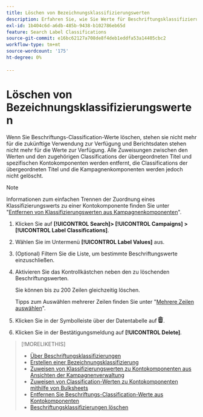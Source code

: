 ```yaml
---
title: Löschen von Bezeichnungsklassifizierungswerten
description: Erfahren Sie, wie Sie Werte für Beschriftungsklassifizierungen löschen.
exl-id: 1b404c6d-a6db-485b-9438-b102786eb65d
feature: Search Label Classifications
source-git-commit: e16bc62127a708de8f4deb1eddfa53a14405cbc2
workflow-type: tm+mt
source-wordcount: '175'
ht-degree: 0%

---
```


# Löschen von Bezeichnungsklassifizierungswerten

Wenn Sie Beschriftungs-Classification-Werte löschen, stehen sie nicht mehr für die zukünftige Verwendung zur Verfügung und Berichtsdaten stehen nicht mehr für die Werte zur Verfügung. Alle Zuweisungen zwischen den Werten und den zugehörigen Classifications der übergeordneten Titel und spezifischen Kontokomponenten werden entfernt, die Classifications der übergeordneten Titel und die Kampagnenkomponenten werden jedoch nicht gelöscht.

>[!NOTE]
>
>Informationen zum einfachen Trennen der Zuordnung eines Klassifizierungswerts zu einer Kontokomponente finden Sie unter &quot;[Entfernen von Klassifizierungswerten aus Kampagnenkomponenten](classification-values-remove.md)&quot;.

1. Klicken Sie auf **[!UICONTROL Search]> [!UICONTROL Campaigns] >[!UICONTROL Label Classifications]**.

1. Wählen Sie im Untermenü **[!UICONTROL Label Values]** aus.

1. (Optional) Filtern Sie die Liste, um bestimmte Beschriftungswerte einzuschließen.

1. Aktivieren Sie das Kontrollkästchen neben den zu löschenden Beschriftungswerten.

   Sie können bis zu 200 Zeilen gleichzeitig löschen.

   Tipps zum Auswählen mehrerer Zeilen finden Sie unter &quot;[Mehrere Zeilen auswählen](/help/search-social-commerce/common-tasks/navigation-editing-selection/multiple-rows-select.md)&quot;.

1. Klicken Sie in der Symbolleiste über der Datentabelle auf ![Löschen](/help/search-social-commerce/assets/delete.png "Löschen").

1. Klicken Sie in der Bestätigungsmeldung auf **[!UICONTROL Delete]**.

>[!MORELIKETHIS]
>
>* [Über Beschriftungsklassifizierungen](classification-about.md)
>* [Erstellen einer Bezeichnungsklassifizierung](classification-create.md)
>* [Zuweisen von Klassifizierungswerten zu Kontokomponenten aus Ansichten der Kampagnenverwaltung](classification-values-assign-campaign-management.md)
>* [Zuweisen von Classification-Werten zu Kontokomponenten mithilfe von Bulksheets](classification-values-assign-bulksheets.md)
>* [Entfernen Sie Beschriftungs-Classification-Werte aus Kontokomponenten](classification-values-remove.md)
>* [Beschriftungsklassifizierungen löschen](classification-delete.md)
